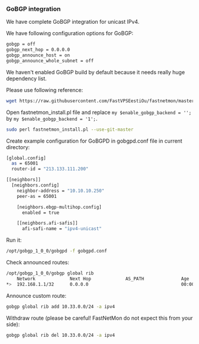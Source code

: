 ### GoBGP integration

We have complete GoBGP integration for unicast IPv4.

We have following configuration options for GoBGP:
```bash
gobgp = off
gobgp_next_hop = 0.0.0.0
gobgp_announce_host = on
gobgp_announce_whole_subnet = off
```

We haven't enabled GoBGP build by default because it needs really huge dependency list.

Please use following reference:
```bash
wget https://raw.githubusercontent.com/FastVPSEestiOu/fastnetmon/master/src/fastnetmon_install.pl -Ofastnetmon_install.pl 
```

Open fastnetmon_install.pl file and replace ```my $enable_gobgp_backend = '';``` by ```my $enable_gobgp_backend = '1';```.

```bash
sudo perl fastnetmon_install.pl --use-git-master
```

Create example configuration for GoBGPD in gobgpd.conf file in current directory:
```bash
[global.config]
  as = 65001
  router-id = "213.133.111.200"

[[neighbors]]
  [neighbors.config]
    neighbor-address = "10.10.10.250"
    peer-as = 65001

    [neighbors.ebgp-multihop.config]
      enabled = true

    [[neighbors.afi-safis]]
      afi-safi-name = "ipv4-unicast"        
```

Run it:
```bash
/opt/gobgp_1_0_0/gobgpd -f gobgpd.conf
```

Check announced routes:
```bash
/opt/gobgp_1_0_0/gobgp global rib 
    Network             Next Hop             AS_PATH              Age        Attrs
*>  192.168.1.1/32      0.0.0.0                                   00:00:08   [{Origin: ?}]
```

Announce custom route:
```bash
gobgp global rib add 10.33.0.0/24 -a ipv4
```

Withdraw route (please be careful! FastNetMon do not expect this from your side):
```bash
gobgp global rib del 10.33.0.0/24 -a ipv4
```
